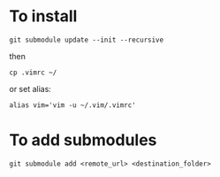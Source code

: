 # To install

``` 
git submodule update --init --recursive
```
then 
```
cp .vimrc ~/
```
or set alias: 
```
alias vim='vim -u ~/.vim/.vimrc'
``` 

# To add submodules 

```
git submodule add <remote_url> <destination_folder>
```
